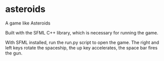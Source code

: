 # asteroids
A game like Asteroids

Built with the SFML C++ library, which is necessary for running the game.

With SFML installed, run the run.py script to open the game.
The right and left keys rotate the spaceship, the up key accelerates, the space bar fires the gun.

